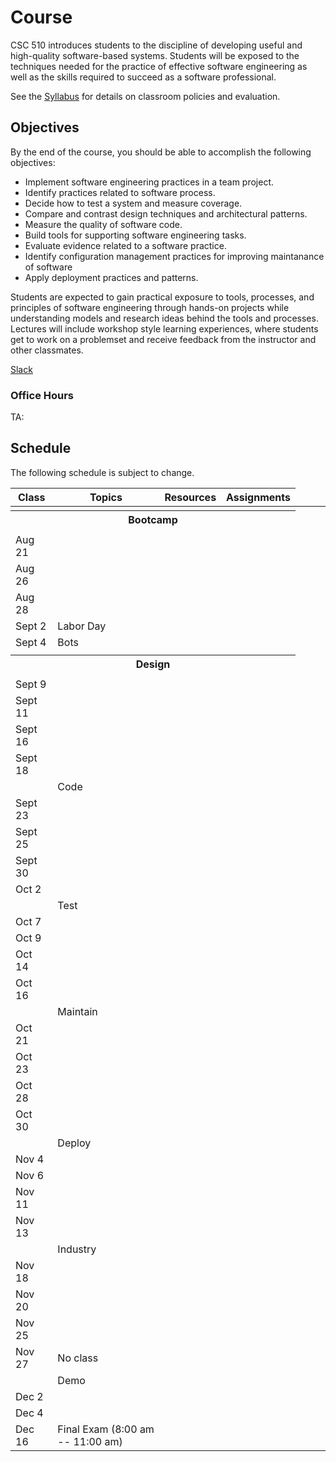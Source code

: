 # Course

CSC 510 introduces students to the discipline of developing useful and high-quality software-based systems. Students will be exposed to the techniques needed for the practice of effective software engineering as well as the skills required to succeed as a software professional. 

See the [Syllabus](https://github.com/CSC-510/Course/blob/master/Syllabus.md) for details on classroom policies and evaluation.

## Objectives

By the end of the course, you should be able to accomplish the following objectives:

* Implement software engineering practices in a team project.
* Identify practices related to software process.
* Decide how to test a system and measure coverage.
* Compare and contrast design techniques and architectural patterns.
* Measure the quality of software code.
* Build tools for supporting software engineering tasks.
* Evaluate evidence related to a software practice.
* Identify configuration management practices for improving maintanance of software
* Apply deployment practices and patterns.

Students are expected to gain practical exposure to tools, processes, and principles of software engineering through hands-on projects while understanding models and research ideas behind the tools and processes.  Lectures will include workshop style learning experiences, where students get to work on a problemset and receive feedback from the instructor and other classmates.

[Slack](https://csc510-fall2017.slack.com)

### Office Hours

TA:

## Schedule

The following schedule is subject to change.

| Class    | Topics                           |  Resources | Assignments       |
|----------|----------------------------------|------------|----------------  |
| <tr><th colspan=4>Bootcamp</th></tr> |
| Aug 21 |  | | |
| Aug 26 |  | | |
| Aug 28 |  | | |
| Sept 2 | Labor Day | | | 
| Sept 4 | Bots | | |
| <tr><th colspan=4>Design</th></tr> |
| Sept 9  |  | | |
| Sept 11 |  | | |
| Sept 16 |
| Sept 18 |
| <td colspan=3>Code</td>    |
| Sept 23 |
| Sept 25 |
| Sept 30 |
| Oct  2  |
| <td colspan=3>Test</td>    |
| Oct  7  |
| Oct  9  |
| Oct  14  | 
| Oct  16  | 
| <td colspan=3>Maintain</td>
| Oct  21  |
| Oct  23  |
| Oct  28  |
| Oct  30  |
| <td colspan=3>Deploy</td> |
| Nov  4   |
| Nov  6   |
| Nov 11   | 
| Nov 13   | 
| <td colspan=3>Industry</td>
| Nov 18   |
| Nov 20   |
| Nov 25 |
| Nov 27 | No class | 
| <td colspan=3>Demo</td>
| Dec 2  |  |  |
| Dec 4  |  |  |
| Dec 16 | Final Exam (8:00 am -- 11:00 am) | |





